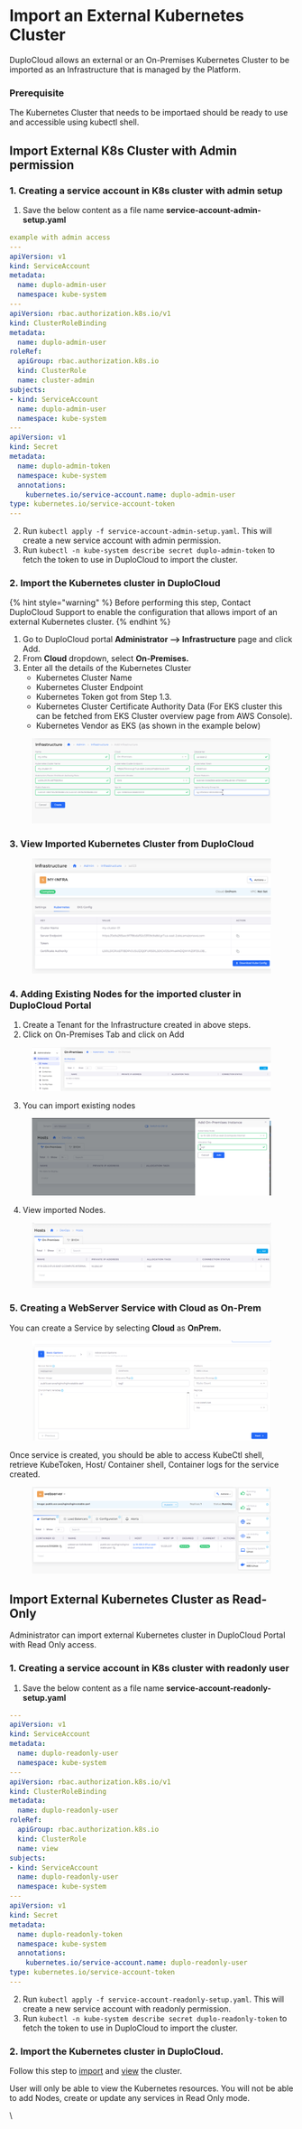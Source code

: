 # Import an External Kubernetes Cluster

DuploCloud allows an external or an On-Premises Kubernetes Cluster to be imported as an Infrastructure that is managed by the Platform.

### Prerequisite

The Kubernetes Cluster that needs to be importaed should be ready to use and accessible using kubectl shell.

## Import External K8s Cluster with Admin permission

### 1. Creating a service account in K8s cluster with admin setup

1. Save the below content as a file name **service-account-admin-setup.yaml**

```yaml
example with admin access
---
apiVersion: v1
kind: ServiceAccount
metadata:
  name: duplo-admin-user
  namespace: kube-system
---
apiVersion: rbac.authorization.k8s.io/v1
kind: ClusterRoleBinding
metadata:
  name: duplo-admin-user
roleRef:
  apiGroup: rbac.authorization.k8s.io
  kind: ClusterRole
  name: cluster-admin
subjects:
- kind: ServiceAccount
  name: duplo-admin-user
  namespace: kube-system
---
apiVersion: v1
kind: Secret
metadata:
  name: duplo-admin-token
  namespace: kube-system
  annotations:
    kubernetes.io/service-account.name: duplo-admin-user
type: kubernetes.io/service-account-token
---
```

2. Run `kubectl apply -f service-account-admin-setup.yaml`. This will create a new service account with admin permission.
3. Run `kubectl -n kube-system describe secret duplo-admin-token` to fetch the token to use in DuploCloud to import the cluster.

### 2. Import the Kubernetes cluster in DuploCloud

{% hint style="warning" %}
Before performing this step, Contact DuploCloud Support to enable the configuration that allows import of an external Kubernetes cluster.
{% endhint %}

1. Go to DuploCloud portal **Administrator --> Infrastructure** page and click Add.
2. From **Cloud** dropdown, select **On-Premises.**
3. Enter all the details of the Kubernetes Cluster&#x20;
   * Kubernetes Cluster Name
   * Kubernetes Cluster Endpoint
   * Kubernetes Token got from Step 1.3.
   * Kubernetes Cluster Certificate Authority Data (For EKS cluster this can be fetched from EKS Cluster overview page from AWS Console).&#x20;
   * Kubernetes Vendor as EKS (as shown in the example below)

<figure><img src="../.gitbook/assets/image (163).png" alt=""><figcaption></figcaption></figure>

### 3. View Imported Kubernetes Cluster from DuploCloud

<figure><img src="../.gitbook/assets/image (164).png" alt=""><figcaption></figcaption></figure>

### 4. Adding Existing Nodes for the imported cluster in DuploCloud Portal

1. Create a Tenant for the Infrastructure created in above steps.
2. Click on On-Premises Tab and click on Add

<figure><img src="../.gitbook/assets/image (169).png" alt=""><figcaption></figcaption></figure>

3. You can import existing nodes

<figure><img src="../.gitbook/assets/image (166).png" alt=""><figcaption></figcaption></figure>

4. View imported Nodes.

<figure><img src="../.gitbook/assets/image (167).png" alt=""><figcaption></figcaption></figure>

### 5. Creating a WebServer Service with Cloud as On-Prem

You can create a Service by selecting **Cloud** as **OnPrem.**

<figure><img src="../.gitbook/assets/image (168).png" alt=""><figcaption></figcaption></figure>

Once service is created, you should be able to access KubeCtl shell, retrieve KubeToken, Host/ Container shell, Container logs for the service created.

<figure><img src="../.gitbook/assets/image (170).png" alt=""><figcaption></figcaption></figure>

## Import External Kubernetes Cluster as Read-Only

Administrator can import external Kubernetes cluster in DuploCloud Portal with Read Only access.

### 1. Creating a service account in K8s cluster with **readonly** user

1. Save the below content as a file name **service-account-readonly-setup.yaml**

```yaml
---
apiVersion: v1
kind: ServiceAccount
metadata:
  name: duplo-readonly-user
  namespace: kube-system
---
apiVersion: rbac.authorization.k8s.io/v1
kind: ClusterRoleBinding
metadata:
  name: duplo-readonly-user
roleRef:
  apiGroup: rbac.authorization.k8s.io
  kind: ClusterRole
  name: view
subjects:
- kind: ServiceAccount
  name: duplo-readonly-user
  namespace: kube-system
---
apiVersion: v1
kind: Secret
metadata:
  name: duplo-readonly-token
  namespace: kube-system
  annotations:
    kubernetes.io/service-account.name: duplo-readonly-user
type: kubernetes.io/service-account-token
---
```

2. Run `kubectl apply -f service-account-readonly-setup.yaml`. This will create a new service account with readonly permission.
3. Run `kubectl -n kube-system describe secret duplo-readonly-token` to fetch the token to use in DuploCloud to import the cluster.

### 2. Import the Kubernetes cluster in DuploCloud.&#x20;

Follow this step to [import](import-an-external-kubernetes-cluster.md#id-2.-import-the-kubernetes-cluster-in-duplocloud) and [view](import-an-external-kubernetes-cluster.md#view-imported-kubernetes-cluster-from-duplocloud) the cluster.

User will only be able to view the Kubernetes resources. You will not be able to add Nodes, create or update any services in Read Only mode.

\
